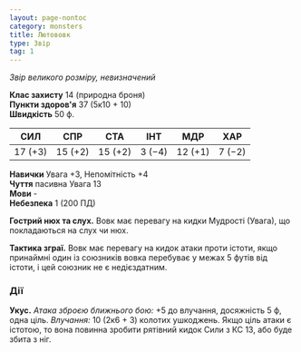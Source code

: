 ```yaml
---
layout: page-nontoc
category: monsters
title: Лютововк
type: Звір
tag: 1
---
```


_Звір великого розміру, невизначений_  

**Клас захисту** 14 (природна броня)    
**Пункти здоров'я** 37 (5к10 + 10)    
**Швидкість** 50 ф.  

| СИЛ     | СПР     | СТА     | ІНТ    | МДР     | ХАР    |
| ------- | ------- | ------- | ------ | ------- | ------ |
| 17 (+3) | 15 (+2) | 15 (+2) | 3 (−4) | 12 (+1) | 7 (−2) |

**Навички** Увага +3, Непомітність +4    
**Чуття** пасивна Увага 13    
**Мови** -    
**Небезпека** 1 (200 ПД)  

**Гострий нюх та слух.** Вовк має перевагу на кидки Мудрості (Увага), що покладаються на слух чи нюх.    

**Тактика зграї.** Вовк має перевагу на кидок атаки проти істоти, якщо принаймні один із союзників вовка перебуває у межах 5 футів від істоти, і цей союзник не є недієздатним.

### Дії
**Укус.** _Атака зброєю ближнього бою:_ +5 до влучання, досяжність 5 ф, одна ціль. _Влучання:_ 10 (2к6 + 3) колотих ушкоджень. Якщо ціль атаки є істотою, то вона повинна зробити рятівний кидок Сили з КС 13, або буде збита з ніг. 
